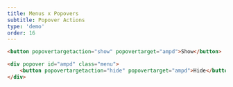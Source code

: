 ```yaml
---
title: Menus x Popovers
subtitle: Popover Actions
type: 'demo'
order: 16
---
```


<script>
  import ActionPopover from '$lib/demo/2024-10-24-installNothing/ActionPopover.svelte'
</script>

<ActionPopover />

```html
<button popovertargetaction="show" popovertarget="ampd">Show</button>

<div popover id="ampd" class="menu">
	<button popovertargetaction="hide" popovertarget="ampd">Hide</button>
</div>
```
